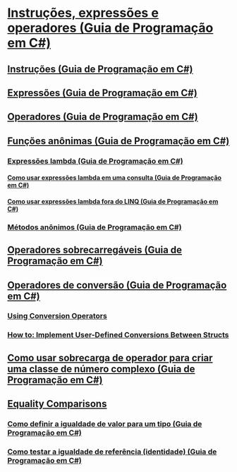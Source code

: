 # [Instruções, expressões e operadores (Guia de Programação em C#)](index.md)
## [Instruções (Guia de Programação em C#)](statements.md)
## [Expressões (Guia de Programação em C#)](expressions.md)
## [Operadores (Guia de Programação em C#)](operators.md)
## [Funções anônimas (Guia de Programação em C#)](anonymous-functions.md)
### [Expressões lambda (Guia de Programação em C#)](lambda-expressions.md)
#### [Como usar expressões lambda em uma consulta (Guia de Programação em C#)](how-to-use-lambda-expressions-in-a-query.md)
#### [Como usar expressões lambda fora do LINQ (Guia de Programação em C#)](how-to-use-lambda-expressions-outside-linq.md)
### [Métodos anônimos (Guia de Programação em C#)](anonymous-methods.md)
## [Operadores sobrecarregáveis (Guia de Programação em C#)](overloadable-operators.md)
## [Operadores de conversão (Guia de Programação em C#)](conversion-operators.md)
### [Using Conversion Operators](TocOutOfQuery)
### [How to: Implement User-Defined Conversions Between Structs](TocOutOfQuery)
## [Como usar sobrecarga de operador para criar uma classe de número complexo (Guia de Programação em C#)](how-to-use-operator-overloading-to-create-a-complex-number-class.md)
## [Equality Comparisons](TocOutOfQuery)
### [Como definir a igualdade de valor para um tipo (Guia de Programação em C#)](how-to-define-value-equality-for-a-type.md)
### [Como testar a igualdade de referência (identidade) (Guia de Programação em C#)](how-to-test-for-reference-equality-identity.md)
